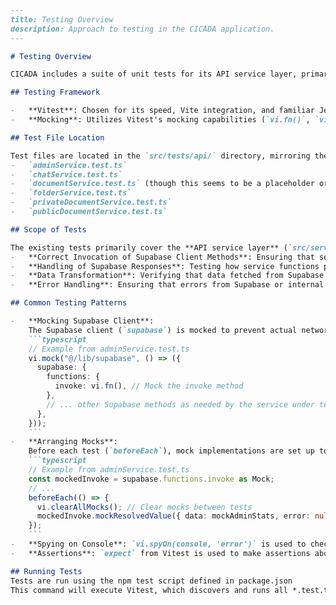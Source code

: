 ```markdown
---
title: Testing Overview
description: Approach to testing in the CICADA application.
---

# Testing Overview

CICADA includes a suite of unit tests for its API service layer, primarily focused on ensuring the correct behavior of functions interacting with the Supabase backend. These tests are written using **Vitest**, a Vite-native testing framework.

## Testing Framework

-   **Vitest**: Chosen for its speed, Vite integration, and familiar Jest-like API.
-   **Mocking**: Utilizes Vitest's mocking capabilities (`vi.fn()`, `vi.spyOn()`, `vi.mock()`) to isolate units under test and simulate dependencies, especially Supabase client calls.

## Test File Location

Test files are located in the `src/tests/api/` directory, mirroring the structure of the API services they are testing:
-   `adminService.test.ts`
-   `chatService.test.ts`
-   `documentService.test.ts` (though this seems to be a placeholder or conceptual, as detailed tests are in specific service files)
-   `folderService.test.ts`
-   `privateDocumentService.test.ts`
-   `publicDocumentService.test.ts`

## Scope of Tests

The existing tests primarily cover the **API service layer** (`src/services/api/`). They focus on:
-   **Correct Invocation of Supabase Client Methods**: Ensuring that service functions call the appropriate `supabase.from().select()`, `supabase.functions.invoke()`, etc., with the correct parameters.
-   **Handling of Supabase Responses**: Testing how service functions process successful responses and errors from Supabase.
-   **Data Transformation**: Verifying that data fetched from Supabase is correctly mapped to the expected frontend types (e.g., `Document`, `AdminStats`).
-   **Error Handling**: Ensuring that errors from Supabase or internal logic are caught and propagated or handled gracefully (e.g., returning default values).

## Common Testing Patterns

-   **Mocking Supabase Client**:
    The Supabase client (`supabase`) is mocked to prevent actual network calls during tests.
    ```typescript
    // Example from adminService.test.ts
    vi.mock("@/lib/supabase", () => ({
      supabase: {
        functions: {
          invoke: vi.fn(), // Mock the invoke method
        },
        // ... other Supabase methods as needed by the service under test
      },
    }));
    ```
-   **Arranging Mocks**:
    Before each test (`beforeEach`), mock implementations are set up to return specific data or errors.
    ```typescript
    // Example from adminService.test.ts
    const mockedInvoke = supabase.functions.invoke as Mock;
    // ...
    beforeEach(() => {
      vi.clearAllMocks(); // Clear mocks between tests
      mockedInvoke.mockResolvedValue({ data: mockAdminStats, error: null });
    });
    ```
-   **Spying on Console**: `vi.spyOn(console, 'error')` is used to check if errors are logged as expected, especially in catch blocks.
-   **Assertions**: `expect` from Vitest is used to make assertions about function return values, mock call counts, arguments, and logged errors.

## Running Tests
Tests are run using the npm test script defined in package.json
This command will execute Vitest, which discovers and runs all *.test.ts (or similar patterned) files.

```